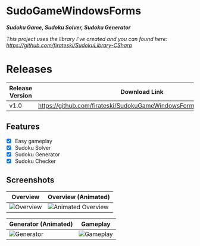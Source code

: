 # SudoGameWindowsForms
***Sudoku Game, Sudoku Solver, Sudoku Generator***

*This project uses the library I've created and you can found here: https://github.com/firateski/SudokuLibrary-CSharp*

# Releases

Release Version | Download Link
------------ | -------------
v1.0 | https://github.com/firateski/SudokuGameWindowsForms/releases/tag/1.0

## Features

- [x] Easy gameplay
- [x] Sudoku Solver
- [x] Sudoku Generator
- [x] Sudoku Checker

## Screenshots
Overview | Overview (Animated)
------------ | -------------
![Overview](http://firateski.com/images/sudoku/Sudoku_Screenshot_1.png) | ![Animated Overview](http://firateski.com/images/sudoku/Sudoku_intro_animated.gif)

Generator (Animated) | Gameplay
------------ | ------------
![Generator](http://firateski.com/images/sudoku/Sudoku_Generator_animated.gif) | ![Gameplay](http://firateski.com/images/sudoku/Sudoku_Screenshot_2.png)
